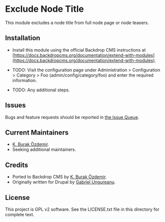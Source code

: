 Exclude Node Title
======================

This module excludes a node title from full node page or node teasers.

Installation
------------

- Install this module using the official Backdrop CMS instructions at [https://docs.backdropcms.org/documentation/extend-with-modules](https://docs.backdropcms.org/documentation/extend-with-modules).

- TODO: Visit the configuration page under Administration > Configuration > Category >
  Foo (admin/config/category/foo) and enter the required information.

- TODO: Any additional steps.

Issues
------

Bugs and feature requests should be reported in [the Issue Queue](https://github.com/kburakozdemir/exclude_node_title/issues).

Current Maintainers
-------------------

- [K. Burak Özdemir](https://github.com/kburakozdemir).
- Seeking additional maintainers.

Credits
-------

- Ported to Backdrop CMS by [K. Burak Özdemir](https://github.com/kburakozdemir).
- Originally written for Drupal by [Gabriel Ungureanu](https://www.drupal.org/u/gabrielu).

License
-------

This project is GPL v2 software. See the LICENSE.txt file in this directory for complete text.
